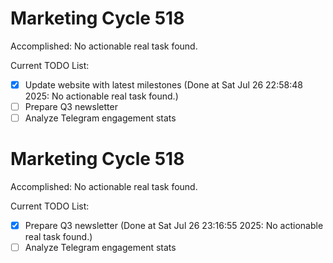 # Marketing Cycle 518

Accomplished: No actionable real task found.

Current TODO List:

- [x] Update website with latest milestones  (Done at Sat Jul 26 22:58:48 2025: No actionable real task found.)
- [ ] Prepare Q3 newsletter
- [ ] Analyze Telegram engagement stats

# Marketing Cycle 518

Accomplished: No actionable real task found.

Current TODO List:

- [x] Prepare Q3 newsletter  (Done at Sat Jul 26 23:16:55 2025: No actionable real task found.)
- [ ] Analyze Telegram engagement stats